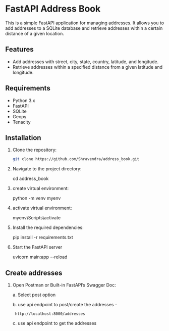 # FastAPI Address Book

This is a simple FastAPI application for managing addresses. It allows you to add addresses to a SQLite database and retrieve addresses within a certain distance of a given location.

## Features

- Add addresses with street, city, state, country, latitude, and longitude.
- Retrieve addresses within a specified distance from a given latitude and longitude.

## Requirements

- Python 3.x
- FastAPI
- SQLite
- Geopy
- Tenacity

## Installation

1. Clone the repository:

   ```bash
   git clone https://github.com/Shravendra/address_book.git

2. Navigate to the project directory:

   cd address_book


3. create virtual environment:

   python -m venv myenv

4. activate virtual environment:

   myenv\Scripts\activate 
   
5. Install the required dependencies:

   pip install -r requirements.txt

6. Start the FastAPI server

   uvicorn main:app --reload


## Create addresses 

1. Open Postman or Built-in FastAPI’s Swagger Doc:

   a. Select post option

   b. use api endpoint to post/create the addresses - 

        http://localhost:8000/addresses

   c. use api endpoint to get the addresses




   

